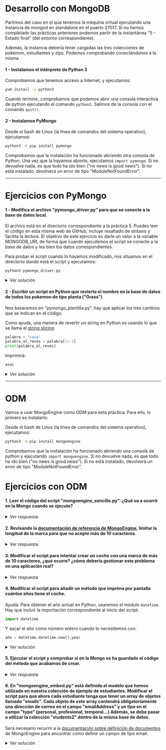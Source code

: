 # Desarrollo con MongoDB

Partimos del caso en el que tenemos la máquina virtual ejecutando una instancia de mongod en standalone en el puerto 27017. Si no hemos completado las prácticas anteriores podemos partir de la instantánea "5 - Estado final" (del entorno correspondiente).

Además, la instancia debería tener cargadas las tres colecciones de pokemon, estudiantes y zips. Podemos comprobando conectándonos a la misma.

#### 1 - Instalamos el intérprete de Python 3

Comprobamos que tenemos acceso a Internet, y ejecutamos:
```bash
yum install -y python3
```

Cuando termine, comprobamos que podemos abrir una consola interactiva de python ejecutando el comando ```python3```. Salimos de la consola con el comando ```quit()```.

#### 2 - Instalamos PyMongo

Desde el bash de Linux (la línea de comandos del sistema operativo), ejecutamos:

```bash
python3 -m pip install pymongo
```

Comprobamos que la instalación ha funcionado abriendo otra consola de Python. Una vez que la hayamos abierto, ejecutamos ```import pymongo```. Si no devuelve nada, es que todo ha ido bien ("no news is good news"). Si no está instalado, devolverá un error de tipo "ModuleNotFoundError".

---

# Ejercicios con PyMongo

#### 1 - Modifica el archivo "pymongo_driver.py" para que se conecte a la base de datos local.

El archivo está en el directorio correspondiente a la práctica 5. Puedes leer el código en esta misma web de GitHub, incluye resaltado de sintaxis y facilita la lectura. El objetivo de este ejercicio es darle un valor a la variable MONGODB_URI, de forma que cuando ejecutemos el script se conecte a la base de datos y lea bien los datos correspondientes.

Para probar el script cuando lo hayamos modificado, nos situamos en el directorio donde está el script y ejecutamos:

```bash
python3 pymongo_driver.py
```

<details>
<summary>Ver solución</summary>
<p>

Cualquiera de estas opciones:

```python
MONGODB_URI="localhost"
MONGODB_URI="127.0.0.1"
MONGODB_URI="127.0.0.1:27017"
MONGODB_URI="localhost:27017"
MONGODB_URI="mongodb://localhost"
MONGODB_URI="mongodb://127.0.0.1"
MONGODB_URI="mongodb://localhost:27017"
MONGODB_URI="mongodb://127.0.0.1:27017"
```

También funcionaría si nos conectamos a una base de datos específica dentro de la instancia, por ejemplo:
```python
MONGODB_URI="mongodb://localhost/students"
```

Esto es porque el ya se posiciona por sí mismo en la base de datos correcta con la línea:
```python
db = client.pokemon
```
Equivalente al ```use pokemon``` de la shell de Mongo.

</p>
</details>  

#### 2 - Escribir un script en Python que revierta el nombre en la base de datos de todos los pokemon de tipo planta ("Grass")
Nos basaremos en "pymongo_plantilla.py", hay que aplicar los tres cambios que se indican en el código.

Como ayuda, una manera de revertir un string en Python es usando lo que se llama el [string slicing](https://www.pythoncentral.io/cutting-and-slicing-strings-in-python/):

```python
palabra = "casa"
palabra_al_reves = palabra[::-1]
print(palabra_al_reves)
```

Imprimirá:

```bash
asac
```

<details>
<summary>Ver solución</summary>
<p>

```python
from pymongo import MongoClient

client = MongoClient("mongodb://localhost")
db = client.pokemon

# MODIFICAR ESTA CONSULTA
cursor = db.pokemon.find({"type": "Grass"})

for elemento in cursor:
    original_name = elemento["name"]

    # ASIGNAR A ESTE CAMPO EL NOMBRE ORIGINAL AL REVES
    elemento["name"] = original_name[::-1]

    # ESCRIBIR LA CONSULTA QUE REEMPLAZA EL DOCUMENTO QUE TENIA EL NOMBRE ORIGINAL
    db.pokemon.replace_one({"name": original_name},elemento)

```
</p>
</details>  

---

# ODM
Vamos a usar MongoEngine como ODM para esta práctica. Para ello, lo primero es instalarlo:

Desde el bash de Linux (la línea de comandos del sistema operativo), ejecutamos:

```bash
python3 -m pip install mongoengine
```

Comprobamos que la instalación ha funcionado abriendo una consola de python y ejecutando ```import mongoengine```. Si no devuelve nada, es que todo ha ido bien ("no news is good news"). Si no está instalado, devolverá un error de tipo "ModuleNotFoundError".

# Ejercicios con ODM

#### 1. Leer el código del script "mongoengine_sencillo.py". ¿Qué va a ocurrir en la Mongo cuando se ejecute?

<details>
<summary>Ver respuesta</summary>
<p>

Se creará la base de datos "vehiculos" y la colección "coches", y se insertará en ella un Renault Megane con año de año_fabricación y matrícula calculados al azar.

</p>
</details>  

#### 2. Revisando la [documentación de referencia de MongoEngine](http://docs.mongoengine.org/apireference.html#mongoengine.fields.StringField), limitar la longitud de la marca para que no acepte más de 10 caracteres.

<details>
<summary>Ver respuesta</summary>
<p>

```python
marca = StringField(max_length=10, required = True)
```

</p>
</details>  

#### 3. Modificar el script para intentar crear un coche con una marca de más de 10 caracteres, ¿qué ocurre? ¿cómo debería gestionar este problema en una aplicación real?

<details>
<summary>Ver respuesta</summary>
<p>

El script falla con "ValidationError", indicando que el valor es demasiado largo.

Para tratar este problema en una aplicación real, debería añadir control de excepciones a mi aplicación y definir un comportamiento en caso de encontrar este fallo (devolverle algún error amigable al usuario, por ejemplo).

</p>
</details>

#### 4. Modificar el script para añadir un método que imprima por pantalla cuántos años tiene el coche.

Ayuda: Para obtener el año actual en Python, usaremos el módulo ```datetime```. Hay que incluir la importación correspondiente al inicio del script:
```python
import datetime
```
Y sacar el año como número entero cuando lo necesitemos con:
```python
año = datetime.datetime.now().year
```

<details>
<summary>Ver solución</summary>
<p>
    
```python
from mongoengine import *
import random
import datetime

class Coche(Document):
    marca = StringField(required = True)
    modelo = StringField(required = True)
    año_fabricacion = IntField(required = True)
    matricula = StringField(required = True)
    meta = { "collection": "coches"}

    def imprimir_edad(self):
        print(datetime.datetime.now().year - self.año_fabricacion)

connect(host="mongodb://localhost/vehiculos")

mi_coche = Coche(marca = "Renaultsdfsdfsdfsdfe3rw",
    modelo = "Megane",
    año_fabricacion = random.randrange(1990,2019),
    matricula = str(random.randrange(0000,9999))+"-ABC" )

mi_coche.imprimir_edad()

mi_coche.save()
```

</p>
</details>

#### 5. Ejecutar el script y comprobar si en la Mongo se ha guardado el código del método que acabamos de crear.

<details>
<summary>Ver respuesta</summary>
<p>

En la Mongo no se guarda el método. El motivo es el fundamento de la programación orientada a objetos: la clase ("class") define todas las características comunes a todos los objetos de tipo "Coche", se puede ver como una plantilla. Una de esas características es el método "imprimir_edad", que tienen todos los coches y es igual para todos ellos.

En la base de datos se guardará únicamente aquella información que sea específica de cada coche en concreto. La información de los métodos reside en el código de la aplicación. Lo mismo ocurre con las variables de clase, un tipo de variable que no aparece en estos ejemplos pero que estaría asociada a la plantilla y no a un coche específico.

</p>
</details>

#### 6. En "mongoengine_embed.py" está definido el modelo que hemos utilizado en nuestra colección de ejemplo de estudiantes. Modificar el script para que ahora cada estudiante tenga que tener un array de objetos llamado "emails". Cada objeto de este array contendrá obligatoriamente una dirección de correo en el campo "emailAddress" y un tipo en el campo "type" (personal, profesional, temporal...) Además, se debe pasar a utilizar la colección "students2" dentro de la misma base de datos.

Será necesario recurrir a la [documentación sobre definición de documentos](http://docs.mongoengine.org/guide/defining-documents.html) de MongoEngine para encontrar cómo definir un campo de tipo email.

<details>
<summary>Ver solución</summary>
<p>

```python
from mongoengine import *

class Score(EmbeddedDocument):
    score = FloatField(required = True)
    type = StringField(required = True)

class Email(EmbeddedDocument):
    emailAddress = EmailField(required = True)
    type = StringField(required = True)

class Student(Document):
    name = StringField(required = True)
    age = IntField(required = True)
    nationality = StringField(required = True)
    scores = ListField(EmbeddedDocumentField(Score))
    emails = ListField(EmbeddedDocumentField(Email), required = True)
    meta = { "collection": "students2"}

    def print_info(self):
        print("Name: " + self.name)
        print("Age: " + str(self.age))
        print("Nationality: " + self.nationality)
        print("Scores: ")
        for elem in self.scores:
            print(" " * 4 + elem.type + " " + str(elem.score))


if __name__ == "__main__":

    MONGO_STUDENTS_DB_URI="mongodb://localhost/students"

    connect(host=MONGO_STUDENTS_DB_URI)

    pierre_score_exam = Score(type = "exam", score = 7.35)
    pierre_score_homework = Score(type = "homework", score = 40.81)
    pierre_personal_email = Email(type = "personal", emailAddress = "pierre@example.net")
    pierre_professional_email = Email(type = "professional", emailAddress = "pierre@work.com")
    pierre = Student(name = "Pierre",
        age = 32,
        nationality = "french",
        scores = [ pierre_score_exam,pierre_score_homework ],
        emails = [ pierre_personal_email, pierre_professional_email ] )
    pierre.print_info()

    # Guardo el objeto en la Mongo
    pierre.save()

    # Consulto el primer resultado filtrando por nombre.
    # El resultado ya es una instancia de la clase Student (un objeto)
    pierre_from_database = Student.objects(name = "Pierre")[0]
    print("Informacion recuperada de la base de datos: ")
    pierre_from_database.print_info()

```

El documento guardado en base de datos será este:

```js
{
        "_id" : ObjectId("5d8a88755da60e1b7a1f93de"),
        "name" : "Pierre",
        "age" : 32,
        "nationality" : "french",
        "scores" : [
                {
                        "score" : 7.35,
                        "type" : "exam"
                },
                {
                        "score" : 40.81,
                        "type" : "homework"
                }
        ],
        "emails" : [
                {
                        "emailAddress" : "pierre@example.net",
                        "type" : "personal"
                },
                {
                        "emailAddress" : "pierre@work.com",
                        "type" : "professional"
                }
        ]
}
```

</p>
</details>
